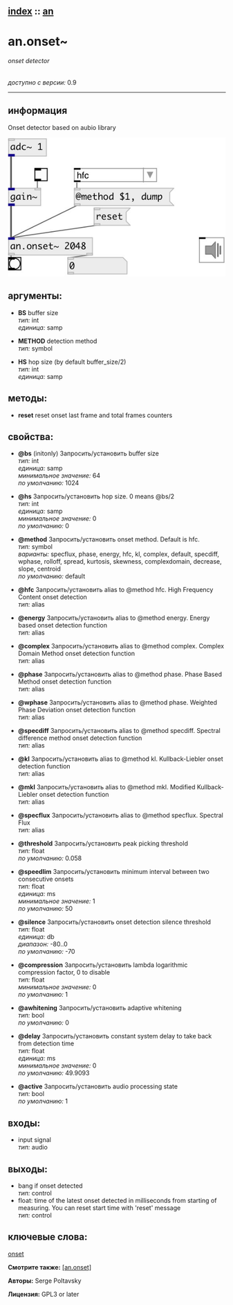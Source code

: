 [index](index.html) :: [an](category_an.html)
---

# an.onset~

###### onset detector

*доступно с версии:* 0.9

---


## информация
Onset detector based on aubio library


[![example](../examples/img/an.onset~.jpg)](../examples/pd/an.onset~.pd)



## аргументы:

* **BS**
buffer size<br>
_тип:_ int<br>
_единица:_ samp<br>

* **METHOD**
detection method<br>
_тип:_ symbol<br>

* **HS**
hop size (by default buffer_size/2)<br>
_тип:_ int<br>
_единица:_ samp<br>



## методы:

* **reset**
reset onset last frame and total frames counters<br>




## свойства:

* **@bs** (initonly)
Запросить/установить buffer size<br>
_тип:_ int<br>
_единица:_ samp<br>
_минимальное значение:_ 64<br>
_по умолчанию:_ 1024<br>

* **@hs** 
Запросить/установить hop size. 0 means @bs/2<br>
_тип:_ int<br>
_единица:_ samp<br>
_минимальное значение:_ 0<br>
_по умолчанию:_ 0<br>

* **@method** 
Запросить/установить onset method. Default is hfc.<br>
_тип:_ symbol<br>
_варианты:_ specflux, phase, energy, hfc, kl, complex, default, specdiff, wphase, rolloff, spread, kurtosis, skewness, complexdomain, decrease, slope, centroid<br>
_по умолчанию:_ default<br>

* **@hfc** 
Запросить/установить alias to @method hfc. High Frequency Content onset detection<br>
_тип:_ alias<br>

* **@energy** 
Запросить/установить alias to @method energy. Energy based onset detection function<br>
_тип:_ alias<br>

* **@complex** 
Запросить/установить alias to @method complex. Complex Domain Method onset detection function<br>
_тип:_ alias<br>

* **@phase** 
Запросить/установить alias to @method phase. Phase Based Method onset detection function<br>
_тип:_ alias<br>

* **@wphase** 
Запросить/установить alias to @method phase. Weighted Phase Deviation onset detection function<br>
_тип:_ alias<br>

* **@specdiff** 
Запросить/установить alias to @method specdiff. Spectral difference method onset detection function<br>
_тип:_ alias<br>

* **@kl** 
Запросить/установить alias to @method kl. Kullback-Liebler onset detection function<br>
_тип:_ alias<br>

* **@mkl** 
Запросить/установить alias to @method mkl. Modified Kullback-Liebler onset detection function<br>
_тип:_ alias<br>

* **@specflux** 
Запросить/установить alias to @method specflux. Spectral Flux<br>
_тип:_ alias<br>

* **@threshold** 
Запросить/установить peak picking threshold<br>
_тип:_ float<br>
_по умолчанию:_ 0.058<br>

* **@speedlim** 
Запросить/установить minimum interval between two consecutive onsets<br>
_тип:_ float<br>
_единица:_ ms<br>
_минимальное значение:_ 1<br>
_по умолчанию:_ 50<br>

* **@silence** 
Запросить/установить onset detection silence threshold<br>
_тип:_ float<br>
_единица:_ db<br>
_диапазон:_ -80..0<br>
_по умолчанию:_ -70<br>

* **@compression** 
Запросить/установить lambda logarithmic compression factor, 0 to disable<br>
_тип:_ float<br>
_минимальное значение:_ 0<br>
_по умолчанию:_ 1<br>

* **@awhitening** 
Запросить/установить adaptive whitening<br>
_тип:_ bool<br>
_по умолчанию:_ 0<br>

* **@delay** 
Запросить/установить constant system delay to take back from detection time<br>
_тип:_ float<br>
_единица:_ ms<br>
_минимальное значение:_ 0<br>
_по умолчанию:_ 49.9093<br>

* **@active** 
Запросить/установить audio processing state<br>
_тип:_ bool<br>
_по умолчанию:_ 1<br>



## входы:

* input signal<br>
_тип:_ audio



## выходы:

* bang if onset detected<br>
_тип:_ control
* float: time of the latest onset detected in milliseconds from starting of measuring. You can reset start time with &#39;reset&#39; message<br>
_тип:_ control



## ключевые слова:

[onset](keywords/onset.html)



**Смотрите также:**
[\[an.onset\]](an.onset.html)




**Авторы:** Serge Poltavsky




**Лицензия:** GPL3 or later





